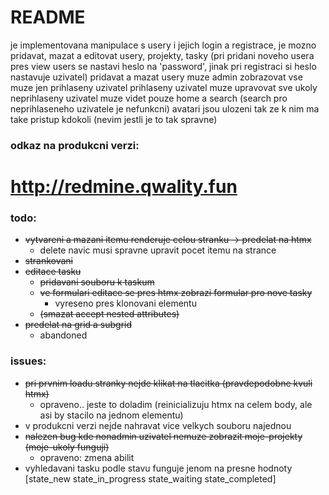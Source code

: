 # README

je implementovana manipulace s usery i jejich login a registrace,
je mozno pridavat, mazat a editovat usery, projekty, tasky
(pri pridani noveho usera pres view users se nastavi heslo na 'password', jinak pri registraci si heslo nastavuje uzivatel)
pridavat a mazat usery muze admin
zobrazovat vse muze jen prihlaseny uzivatel
prihlaseny uzivatel muze upravovat sve ukoly
neprihlaseny uzivatel muze videt pouze home a search (search pro neprihlaseneho uzivatele je nefunkcni)
avatari jsou ulozeni tak ze k nim ma take pristup kdokoli (nevim jestli je to tak spravne)

### odkaz na produkcni verzi:

# http://redmine.qwality.fun

### todo:  
- ~~vytvareni a mazani itemu renderuje celou stranku -> predelat na htmx~~
  - delete navic musi spravne upravit pocet itemu na strance
- ~~strankovani~~
- ~~editace tasku~~
  - ~~pridavani souboru k taskum~~
  - ~~ve formulari editace se pres htmx zobrazi formular pro nove tasky~~
    - vyreseno pres klonovani elementu
  - ~~(smazat accept nested attributes)~~
- ~~predelat na grid a subgrid~~
  - abandoned

### issues:
- ~~pri prvnim loadu stranky nejde klikat na tlacitka (pravdepodobne kvuli htmx)~~
  - opraveno.. jeste to doladim (reinicializuju htmx na celem body, ale asi by stacilo na jednom elementu)
- v produkcni verzi nejde nahravat vice velkych souboru najednou
- ~~nalezen bug kde nonadmin uzivatel nemuze zobrazit moje-projekty (moje-ukoly funguji)~~
  - opraveno: zmena abilit
- vyhledavani tasku podle stavu funguje jenom na presne hodnoty [state_new state_in_progress state_waiting state_completed]

